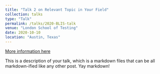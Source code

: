 ```yaml
---
title: "Talk 2 on Relevant Topic in Your Field"
collection: talks
type: "Talk"
permalink: /talks/2020-BLIS-talk
venue: "London School of Testing"
date: 2020-10-10
location: "Austin, Texas"
---
```


[More information here](http://example2.com)

This is a description of your talk, which is a markdown files that can be all markdown-ified like any other post. Yay markdown!
